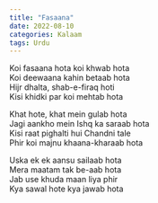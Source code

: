 ```yaml
---
title: "Fasaana"
date: 2022-08-10
categories: Kalaam
tags: Urdu
---
```


Koi fasaana hota koi khwab hota  
Koi deewaana kahin betaab hota  
Hijr dhalta, shab-e-firaq hoti  
Kisi khidki par koi mehtab hota  

Khat hote, khat mein gulab hota  
Jagi aankho mein Ishq ka saraab hota  
Kisi raat pighalti hui Chandni tale  
Phir koi majnu khaana-kharaab hota  

Uska ek ek aansu sailaab hota  
Mera maatam tak be-aab hota  
Jab use khuda maan liya phir  
Kya sawal hote kya jawab hota  